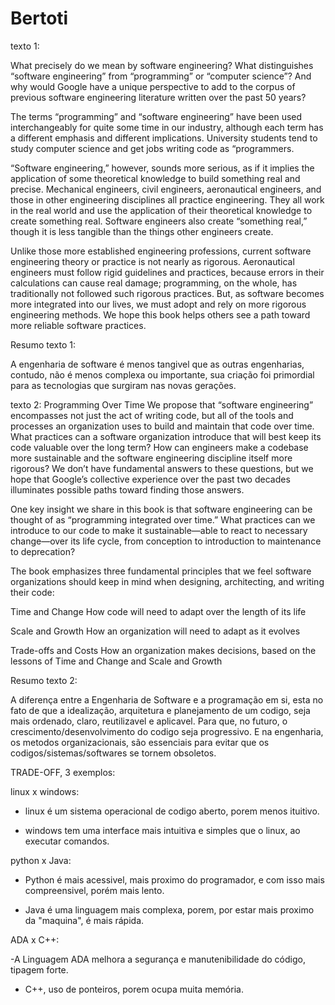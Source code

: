 # Bertoti
texto 1:

What precisely do we mean by software engineering? What distinguishes “software engineering” from “programming” or “computer science”? And why would Google have a unique perspective to add to the corpus of previous software engineering literature written over the past 50 years?
 
The terms “programming” and “software engineering” have been used interchangeably for quite some time in our industry, although each term has a different emphasis and different implications. University students tend to study computer science and get jobs writing code as “programmers.
 
“Software engineering,” however, sounds more serious, as if it implies the application of some theoretical knowledge to build something real and precise. Mechanical engineers, civil engineers, aeronautical engineers, and those in other engineering disciplines all practice engineering. They all work in the real world and use the application of their theoretical knowledge to create something real. Software engineers also create “something real,” though it is less tangible than the things other engineers create.
 
Unlike those more established engineering professions, current software engineering theory or practice is not nearly as rigorous. Aeronautical engineers must follow rigid guidelines and practices, because errors in their calculations can cause real damage; programming, on the whole, has traditionally not followed such rigorous practices. But, as software becomes more integrated into our lives, we must adopt and rely on more rigorous engineering methods. We hope this book helps others see a path toward more reliable software practices.

Resumo texto 1:

A engenharia de software é menos tangivel que as outras engenharias, contudo, não é menos complexa ou importante, sua criação foi primordial para as tecnologias que surgiram nas novas gerações.


texto 2:
Programming Over Time
We propose that “software engineering” encompasses not just the act of writing code, but all of the tools and processes an organization uses to build and maintain that code over time. What practices can a software organization introduce that will best keep its code valuable over the long term? How can engineers make a codebase more sustainable and the software engineering discipline itself more rigorous? We don’t have fundamental answers to these questions, but we hope that Google’s collective experience over the past two decades illuminates possible paths toward finding those answers.
 
One key insight we share in this book is that software engineering can be thought of as “programming integrated over time.” What practices can we introduce to our code to make it sustainable—able to react to necessary change—over its life cycle, from conception to introduction to maintenance to deprecation?
 
The book emphasizes three fundamental principles that we feel software organizations should keep in mind when designing, architecting, and writing their code:
 
Time and Change
How code will need to adapt over the length of its life
 
Scale and Growth
How an organization will need to adapt as it evolves
 
Trade-offs and Costs
How an organization makes decisions, based on the lessons of Time and Change and Scale and Growth

Resumo texto 2:

 A diferença entre a Engenharia de Software e a programação em si, esta no fato de que a idealização, arquitetura e planejamento de um codigo, seja mais ordenado, claro, reutilizavel e aplicavel. Para que, no futuro, o  crescimento/desenvolvimento do codigo seja progressivo. E na engenharia, os metodos organizacionais, são essenciais para evitar que os codigos/sistemas/softwares se tornem obsoletos.


 TRADE-OFF, 3 exemplos:

 linux x windows: 
 
-  linux é um sistema operacional de codigo aberto, porem menos ituitivo.
 
-  windows tem uma interface mais intuitiva e simples que o linux, ao executar comandos. 


 python x Java:
 
 - Python é mais acessivel, mais proximo do programador, e com isso mais compreensivel, porém mais lento.

 - Java é uma linguagem mais complexa, porem, por estar mais proximo da "maquina", é mais rápida.

ADA x C++:

-A Linguagem ADA melhora a segurança e manutenibilidade do código, tipagem forte.
- C++, uso de ponteiros, porem ocupa muita memória. 
 




